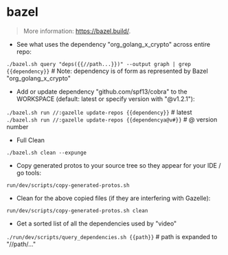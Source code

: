 # bazel

> More information: <https://bazel.build/>.

- See what uses the dependency "org_golang_x_crypto" across entire repo: 

`./bazel.sh query "deps({{//path...}})" --output graph | grep {{dependency}}`   # Note: dependency is of form as represented by Bazel "org_golang_x_crypto"

- Add or update dependency "github.com/spf13/cobra" to the WORKSPACE (default: latest or specify version with "@v1.2.1"): 

`./bazel.sh run //:gazelle update-repos {{dependency}}`       # latest
`./bazel.sh run //:gazelle update-repos {{dependencya@v#}}`   # @ version number

- Full Clean

`./bazel.sh clean --expunge`

- Copy generated protos to your source tree so they appear for your IDE / go tools:

`run/dev/scripts/copy-generated-protos.sh`

- Clean for the above copied files (if they are interfering with Gazelle):

`run/dev/scripts/copy-generated-protos.sh clean`

- Get a sorted list of all the dependencies used by "video"

`./run/dev/scripts/query_dependencies.sh {{path}}`  # path is expanded to "//path/..."
